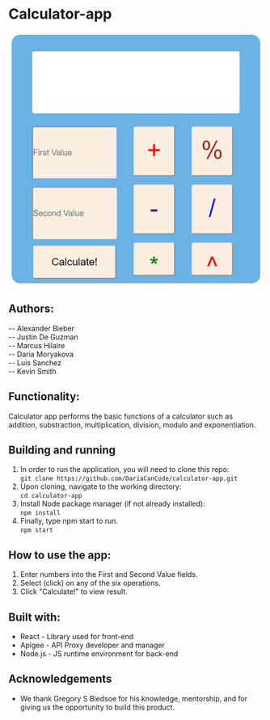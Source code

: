 # Calculator-app 
![UI](/src/img/ui_blank1.png)

## Authors:
-- Alexander Bieber  
-- Justin De Guzman  
-- Marcus Hilaire  
-- Daria Moryakova  
-- Luis Sanchez  
-- Kevin Smith  

## Functionality:

Calculator app performs the basic functions of a calculator such as addition, substraction, multiplication, division, modulo and exponentiation. 

## Building and running
1. In order to run the application, you will need to clone this repo:  
```git clone https://github.com/DariaCanCode/calculator-app.git```
2. Upon cloning, navigate to the working directory:  
```cd calculator-app```
3. Install Node package manager (if not already installed):  
```npm install```
4. Finally, type npm start to run.  
```npm start```

## How to use the app:
1. Enter numbers into the First and Second Value fields.
2. Select (click) on any of the six operations.
3. Click "Calculate!" to view result.

## Built with:
* React - Library used for front-end
* Apigee - API Proxy developer and manager
* Node.js - JS runtime environment for back-end

## Acknowledgements
* We thank Gregory S Bledsoe for his knowledge, mentorship, and for giving us the opportunity to build this product.

